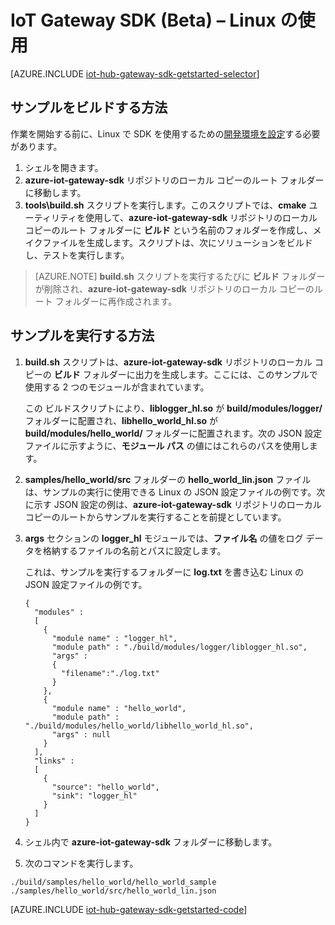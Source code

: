 <properties
	pageTitle="IoT Hub Gateway SDK の使用 | Microsoft Azure"
	description="Azure IoT Hub Gateway SDK を使用する場合に理解する必要のある主な概念を説明するための、Linux を使用した Azure IoT Hub Gateway SDK のチュートリアルです。"
	services="iot-hub"
	documentationCenter=""
	authors="chipalost"
	manager="timlt"
	editor=""/>

<tags
     ms.service="iot-hub"
     ms.devlang="cpp"
     ms.topic="get-started-article"
     ms.tgt_pltfrm="na"
     ms.workload="na"
     ms.date="08/25/2016"
     ms.author="andbuc"/>


# IoT Gateway SDK (Beta) – Linux の使用

[AZURE.INCLUDE [iot-hub-gateway-sdk-getstarted-selector](../../includes/iot-hub-gateway-sdk-getstarted-selector.md)]

## サンプルをビルドする方法

作業を開始する前に、Linux で SDK を使用するための[開発環境を設定][lnk-setupdevbox]する必要があります。

1. シェルを開きます。
2. **azure-iot-gateway-sdk** リポジトリのローカル コピーのルート フォルダーに移動します。
3. **tools\\build.sh** スクリプトを実行します。このスクリプトでは、**cmake** ユーティリティを使用して、**azure-iot-gateway-sdk** リポジトリのローカル コピーのルート フォルダーに **ビルド** という名前のフォルダーを作成し、メイクファイルを生成します。スクリプトは、次にソリューションをビルドし、テストを実行します。

> [AZURE.NOTE]  **build.sh** スクリプトを実行するたびに **ビルド** フォルダーが削除され、**azure-iot-gateway-sdk** リポジトリのローカル コピーのルート フォルダーに再作成されます。

## サンプルを実行する方法

1. **build.sh** スクリプトは、**azure-iot-gateway-sdk** リポジトリのローカル コピーの **ビルド** フォルダーに出力を生成します。ここには、このサンプルで使用する 2 つのモジュールが含まれています。

    この ビルドスクリプトにより、**liblogger\_hl.so** が **build/modules/logger/** フォルダーに配置され、**libhello\_world\_hl.so** が **build/modules/hello\_world/** フォルダーに配置されます。次の JSON 設定ファイルに示すように、**モジュール パス** の値にはこれらのパスを使用します。

2. **samples/hello\_world/src** フォルダーの **hello\_world\_lin.json** ファイルは、サンプルの実行に使用できる Linux の JSON 設定ファイルの例です。次に示す JSON 設定の例は、**azure-iot-gateway-sdk** リポジトリのローカル コピーのルートからサンプルを実行することを前提としています。

3. **args** セクションの **logger\_hl** モジュールでは、**ファイル名** の値をログ データを格納するファイルの名前とパスに設定します。

    これは、サンプルを実行するフォルダーに **log.txt** を書き込む Linux の JSON 設定ファイルの例です。

    ```
    {
      "modules" :
      [ 
        {
          "module name" : "logger_hl",
          "module path" : "./build/modules/logger/liblogger_hl.so",
          "args" : 
          {
            "filename":"./log.txt"
          }
        },
        {
          "module name" : "hello_world",
          "module path" : "./build/modules/hello_world/libhello_world_hl.so",
          "args" : null
        }
      ],
      "links" :
      [
        {
          "source": "hello_world",
          "sink": "logger_hl"
        }
      ]
    }
    ```

3. シェル内で **azure-iot-gateway-sdk** フォルダーに移動します。
4. 次のコマンドを実行します。
  
  ```
  ./build/samples/hello_world/hello_world_sample ./samples/hello_world/src/hello_world_lin.json
  ``` 

[AZURE.INCLUDE [iot-hub-gateway-sdk-getstarted-code](../../includes/iot-hub-gateway-sdk-getstarted-code.md)]

<!-- Links -->
[lnk-setupdevbox]: https://github.com/Azure/azure-iot-gateway-sdk/blob/master/doc/devbox_setup.md

<!---HONumber=AcomDC_0928_2016-->